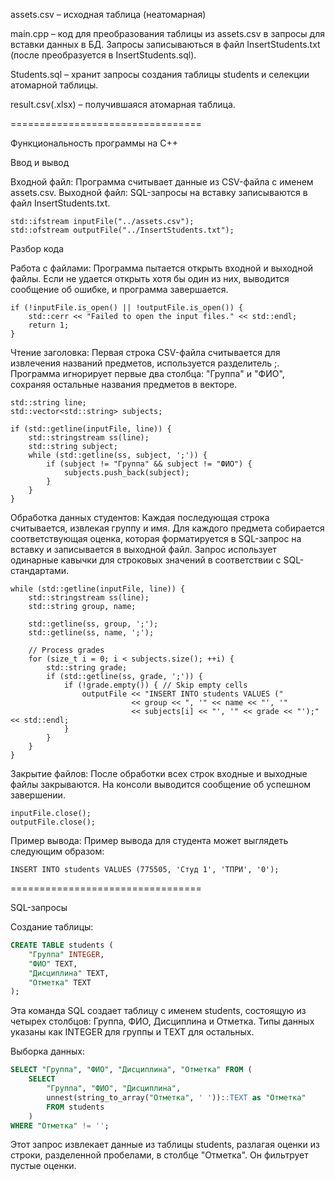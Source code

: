 assets.csv – исходная таблица (неатомарная)

main.cpp – код для преобразования таблицы из assets.csv в запросы для вставки данных в БД.
Запросы записываються в файл InsertStudents.txt (после преобразуется в InsertStudents.sql).

Students.sql – хранит запросы создания таблицы students и селекции атомарной таблицы.

result.csv(.xlsx) – получившаяся атомарная таблица.


=================================

Функциональность программы на C++

Ввод и вывод

Входной файл: Программа считывает данные из CSV-файла с именем assets.csv.
Выходной файл: SQL-запросы на вставку записываются в файл InsertStudents.txt.

    std::ifstream inputFile("../assets.csv");
    std::ofstream outputFile("../InsertStudents.txt");

Разбор кода

Работа с файлами:
Программа пытается открыть входной и выходной файлы. Если не удается открыть хотя бы один из них, выводится сообщение об ошибке, и программа завершается.

    if (!inputFile.is_open() || !outputFile.is_open()) {
        std::cerr << "Failed to open the input files." << std::endl;
        return 1;
    }

Чтение заголовка:
Первая строка CSV-файла считывается для извлечения названий предметов, используется разделитель ;.
Программа игнорирует первые два столбца: "Группа" и "ФИО", сохраняя остальные названия предметов в векторе.

    std::string line;
    std::vector<std::string> subjects;

    if (std::getline(inputFile, line)) {
        std::stringstream ss(line);
        std::string subject;
        while (std::getline(ss, subject, ';')) {
            if (subject != "Группа" && subject != "ФИО") {
                subjects.push_back(subject);
            }
        }
    }

Обработка данных студентов:
Каждая последующая строка считывается, извлекая группу и имя.
Для каждого предмета собирается соответствующая оценка, которая форматируется в SQL-запрос на вставку и записывается в выходной файл.
Запрос использует одинарные кавычки для строковых значений в соответствии с SQL-стандартами.

    while (std::getline(inputFile, line)) {
        std::stringstream ss(line);
        std::string group, name;

        std::getline(ss, group, ';');
        std::getline(ss, name, ';');

        // Process grades
        for (size_t i = 0; i < subjects.size(); ++i) {
            std::string grade;
            if (std::getline(ss, grade, ';')) {
                if (!grade.empty()) { // Skip empty cells
                    outputFile << "INSERT INTO students VALUES ("
                               << group << ", '" << name << "', '"
                               << subjects[i] << "', '" << grade << "');" << std::endl;
                }
            }
        }
    }

Закрытие файлов:
После обработки всех строк входные и выходные файлы закрываются.
На консоли выводится сообщение об успешном завершении.

    inputFile.close();
    outputFile.close();

Пример вывода:
Пример вывода для студента может выглядеть следующим образом:

    INSERT INTO students VALUES (775505, 'Студ 1', 'ТПРИ', '0');


=================================

SQL-запросы

Создание таблицы:

```sql
CREATE TABLE students (
	"Группа" INTEGER,
	"ФИО" TEXT,
	"Дисциплина" TEXT,
	"Отметка" TEXT
);
```
Эта команда SQL создает таблицу с именем students, состоящую из четырех столбцов: Группа, ФИО, Дисциплина и Отметка. Типы данных указаны как INTEGER для группы и TEXT для остальных.

Выборка данных:

```sql
SELECT "Группа", "ФИО", "Дисциплина", "Отметка" FROM (
	SELECT 
    	"Группа", "ФИО", "Дисциплина",
    	unnest(string_to_array("Отметка", ' '))::TEXT as "Отметка"
		FROM students
	)
WHERE "Отметка" != '';
```
Этот запрос извлекает данные из таблицы students, разлагая оценки из строки, разделенной пробелами, в столбце "Отметка". Он фильтрует пустые оценки.
